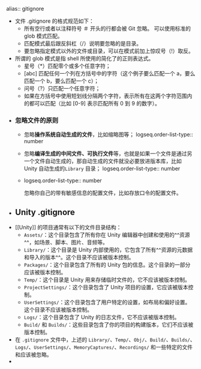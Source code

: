 alias:: gitignore

- 文件 .gitignore 的格式规范如下：
	- 所有空行或者以注释符号 ＃ 开头的行都会被 Git 忽略。
	  可以使用标准的 glob 模式匹配。
	- 匹配模式最后跟反斜杠（/）说明要忽略的是目录。
	- 要忽略指定模式以外的文件或目录，可以在模式前加上惊叹号（!）取反。
- 所谓的 glob 模式是指 shell 所使用的简化了的正则表达式。
	- 星号（*）匹配零个或多个任意字符；
	- [abc] 匹配任何一个列在方括号中的字符（这个例子要么匹配一个 a，要么匹配一个 b，要么匹配一个 c）；
	- 问号（?）只匹配一个任意字符；
	- 如果在方括号中使用短划线分隔两个字符，表示所有在这两个字符范围内的都可以匹配（比如 [0-9] 表示匹配所有 0 到 9 的数字）。
- ### 忽略文件的原则
	- 忽略**操作系统自动生成的文件**，比如缩略图等；
	  logseq.order-list-type:: number
	- 忽略**编译生成的中间文件、可执行文件**等，也就是如果一个文件是通过另一个文件自动生成的，那自动生成的文件就没必要放进版本库，比如 Unity 自动生成的`Library` 目录；
	  logseq.order-list-type:: number
	- logseq.order-list-type:: number
	  
	  忽略你自己的带有敏感信息的配置文件，比如存放口令的配置文件。
- ## Unity .gitignore
- [[Unity]] 的项目通常有以下的文件目录结构：
	- `Assets/`：这个目录包含了所有你在 Unity 编辑器中创建和使用的^^资源^^，如场景、脚本、图片、音频等。
	- `Library/`：这个目录是 Unity 内部使用的，它包含了所有^^资源的元数据和导入的版本^^。这个目录不应该被版本控制。
	- `Packages/`：这个目录包含了所有的 Unity 包的信息。这个目录的一部分应该被版本控制。
	- `Temp/`：这个目录是 Unity 用来存储临时文件的，它不应该被版本控制。
	- `ProjectSettings/`：这个目录包含了 Unity 项目的设置，它应该被版本控制。
	- `UserSettings/`：这个目录包含了用户特定的设置，如布局和偏好设置。这个目录不应该被版本控制。
	- `Logs/`：这个目录包含了 Unity 的日志文件，它不应该被版本控制。
	- `Build/` 和 `Builds/`：这些目录包含了你的项目的构建版本，它们不应该被版本控制。
- 在 `.gitignore` 文件中，上述的 `Library/`、`Temp/`、`Obj/`、`Build/`、`Builds/`、`Logs/`、`UserSettings/`、`MemoryCaptures/`、`Recordings/` 和一些特定的文件和应该被忽略。
-